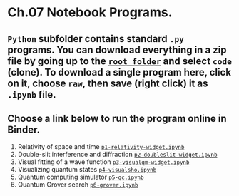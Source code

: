 # Ch.07 Notebook Programs. 
## `Python` subfolder contains standard `.py` programs. You can download everything in a zip file by going up to the [`root folder`](https://github.com/com-py/intro) and select `code` (clone). To download a single program here, click on it, choose `raw`, then save (right click) it as  `.ipynb` file.
## Choose a link below to run the program online in Binder.  

1. Relativity of space and time [`p1-relativity-widget.ipynb`](https://mybinder.org/v2/gh/com-py/intro/main?urlpath=tree/ch07/p1-relativity-widget.ipynb)
1. Double-slit interference and diffraction [`p2-doubleslit-widget.ipynb`](https://mybinder.org/v2/gh/com-py/intro/main?urlpath=tree/ch07/p2-doubleslit-widget.ipynb)
1. Visual fitting of a wave function [`p3-visualqm-widget.ipynb`](https://mybinder.org/v2/gh/com-py/intro/main?urlpath=tree/ch07/p3-visualqm-widget.ipynb)
1. Visualizing quantum states [`p4-visualsho.ipynb`](https://mybinder.org/v2/gh/com-py/intro/main?urlpath=tree/ch07/p4-visualsho.ipynb)
1. Quantum computing simulator [`p5-qc.ipynb`](https://mybinder.org/v2/gh/com-py/intro/main?urlpath=tree/ch07/p5-qc.ipynb)
1. Quantum Grover search [`p6-grover.ipynb`](https://mybinder.org/v2/gh/com-py/intro/main?urlpath=tree/ch07/p6-grover.ipynb)
